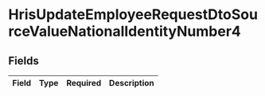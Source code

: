 # HrisUpdateEmployeeRequestDtoSourceValueNationalIdentityNumber4


## Fields

| Field       | Type        | Required    | Description |
| ----------- | ----------- | ----------- | ----------- |